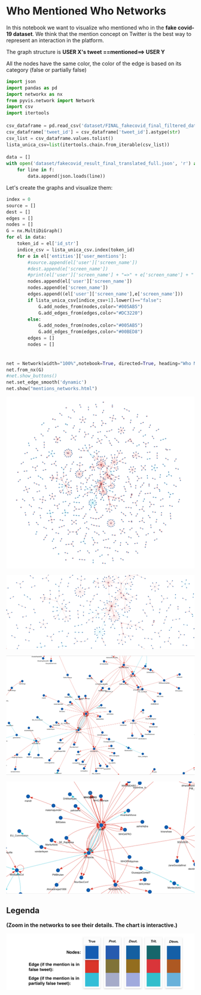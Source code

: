 # Who Mentioned Who Networks

In this notebook we want to visualize who mentioned who in the **fake covid-19 dataset**. We think that the mention concept on Twitter is the best way to represent an interaction in the platform. 

The graph structure is **USER X's tweet ==mentioned==> USER Y**

All the nodes have the same color, the color of the edge is based on its category (false or partially false)


```python
import json
import pandas as pd
import networkx as nx
from pyvis.network import Network
import csv
import itertools

csv_dataframe = pd.read_csv('dataset/FINAL_fakecovid_final_filtered_dataset_clean.csv',sep=";")
csv_dataframe['tweet_id'] = csv_dataframe['tweet_id'].astype(str)
csv_list = csv_dataframe.values.tolist()
lista_unica_csv=list(itertools.chain.from_iterable(csv_list))

data = []
with open('dataset/fakecovid_result_final_translated_full.json', 'r') as f:
    for line in f:
        data.append(json.loads(line))
```

Let's create the graphs and visualize them:


```python
index = 0
source = []
dest = []
edges = []
nodes = []
G = nx.MultiDiGraph()
for el in data:
    token_id = el['id_str']
    indice_csv = lista_unica_csv.index(token_id)
    for e in el['entities']['user_mentions']:
        #source.append(el['user']['screen_name'])
        #dest.append(e['screen_name'])
        #print(el['user']['screen_name'] + "=>" + e['screen_name'] + " " + lista_unica_csv[indice_csv+1].lower())
        nodes.append(el['user']['screen_name'])
        nodes.append(e['screen_name'])
        edges.append((el['user']['screen_name'],e['screen_name']))
        if lista_unica_csv[indice_csv+1].lower()=="false":
            G.add_nodes_from(nodes,color="#005AB5")
            G.add_edges_from(edges,color="#DC3220")
        else:
            G.add_nodes_from(nodes,color="#005AB5")
            G.add_edges_from(edges,color="#00BED8")
        edges = []
        nodes = []


net = Network(width="100%",notebook=True, directed=True, heading="Who Mentioned Who Networks")
net.from_nx(G)
#net.show_buttons()
net.set_edge_smooth('dynamic')
net.show("mentions_networks.html")
```

![net_zoom1.png](./img/net_zoom1.png)

![net_zoom2.png](./img/net_zoom2.png)

![net_zoom3.png](./img/net_zoom3.png)

![net_zoom4.png](./img/net_zoom4.png)

## Legenda 
**(Zoom in the networks to see their details. The chart is interactive.)**

![_legenda_net.png](./img/_legenda_net.png)
